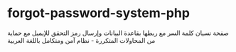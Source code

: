 # forgot-password-system-php
صفحة نسيان كلمة السر مع ربطها بقاعدة البيانات وإرسال رمز التحقق للإيميل مع حماية من المحاولات المتكررة - نظام آمن ومتكامل باللغة العربية

